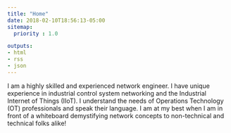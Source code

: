 ```yaml
---
title: "Home"
date: 2018-02-10T18:56:13-05:00
sitemap:
  priority : 1.0

outputs:
- html
- rss
- json
---
```

I am a highly skilled and experienced network engineer. I have unique experience in industrial control system networking and the Industrial Internet of Things (IIoT). I understand the needs of Operations Technology (OT) professionals and speak their language. I am at my best when I am in front of a whiteboard demystifying network concepts to non-technical and technical folks alike!

